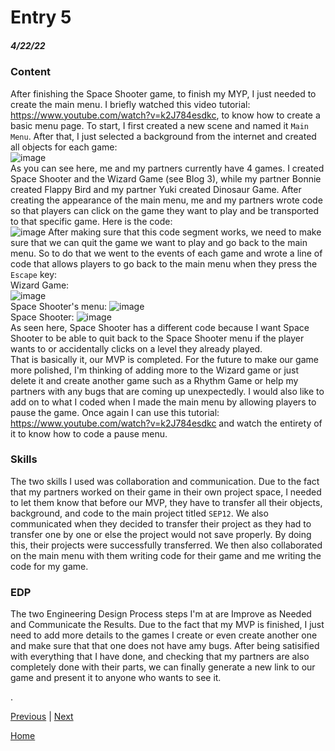 # Entry 5
##### 4/22/22

### Content
After finishing the Space Shooter game, to finish my MYP, I just needed to create the main menu. I briefly watched this video tutorial: https://www.youtube.com/watch?v=k2J784esdkc, to know how to create a basic menu page. To start, I first created a new scene and named it `Main Menu`. After that, I just selected a background from the internet and created all objects for each game: <br>
![image](https://user-images.githubusercontent.com/73482933/233810099-9537e13c-fb0a-4ac3-9b7a-838611412ad6.png) <br>
As you can see here, me and my partners currently have 4 games. I created Space Shooter and the Wizard Game (see Blog 3), while my partner Bonnie created Flappy Bird and my partner Yuki created Dinosaur Game. After creating the appearance of the main menu, me and my partners wrote code so that players can click on the game they want to play and be transported to that specific game. Here is the code: <br>
![image](https://user-images.githubusercontent.com/73482933/233810307-05c54d2b-12ec-445d-9c04-152699dfb5b7.png)
After making sure that this code segment works, we need to make sure that we can quit the game we want to play and go back to the main menu. So to do that we went to the events of each game and wrote a line of code that allows players to go back to the main menu when they press the `Escape` key: <br>
Wizard Game: <br>
![image](https://user-images.githubusercontent.com/73482933/233810440-62d87486-c9de-4099-bd5e-e1f99c43a8b7.png) <br>
Space Shooter's menu:
![image](https://user-images.githubusercontent.com/73482933/233810451-e2a6b1eb-76d1-4c29-9810-0be999d49c8a.png) <br>
Space Shooter:
![image](https://user-images.githubusercontent.com/73482933/233810482-110df6f3-3344-45c0-b6ea-511fc2665004.png) <br>
As seen here, Space Shooter has a different code because I want Space Shooter to be able to quit back to the Space Shooter menu if the player wants to or accidentally clicks on a level they already played. <br>
That is basically it, our MVP is completed. For the future to make our game more polished, I'm thinking of adding more to the Wizard game or just delete it and create another game such as a Rhythm Game or help my partners with any bugs that are coming up unexpectedly. I would also like to add on to what I coded when I made the main menu by allowing players to pause the game. Once again I can use this tutorial: https://www.youtube.com/watch?v=k2J784esdkc and watch the entirety of it to know how to code a pause menu. 

### Skills
The two skills I used was collaboration and communication. Due to the fact that my partners worked on their game in their own project space, I needed to let them know that before our MVP, they have to transfer all their objects, background, and code to the main project titled `SEP12`. We also communicated when they decided to transfer their project as they had to transfer one by one or else the project would not save properly. By doing this, their projects were successfully transferred. We then also collaborated on the main menu with them writing code for their game and me writing the code for my game.

### EDP
The two Engineering Design Process steps I'm at are Improve as Needed and Communicate the Results. Due to the fact that my MVP is finished, I just need to add more details to the games I create or even create another one and make sure that that one does not have amy bugs. After being satisified with everything that I have done, and checking that my partners are also completely done with their parts, we can finally generate a new link to our game and present it to anyone who wants to see it.










.

[Previous](entry04.md) | [Next](entry06.md)

[Home](../README.md)
